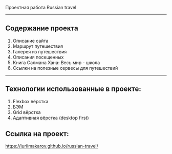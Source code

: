 Проектная работа Russian travel  

------
## Содержание проекта  
1. Описание сайта  
2. Маршрут путешествия
3. Галерея из путешествия  
4. Описания посещенных  
5. Книга Салмана Хана: Весь мир - школа  
6. Ссылки на полезные сервесы для путешествий  

------  
## Технологии использованные в проекте:  
1. Flexbox вёрстка  
2. БЭМ  
3. Grid вёрстка 
4. Адаптивная вёрстка (desktop first) 

## Ссылка на проект:  
https://iuriimakarov.github.io/russian-travel/